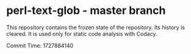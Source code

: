 # perl-text-glob - master branch

This repository contains the frozen state of the repository.
Its history is cleared. It is used only for static code
analysis with Codacy.

Commit Time: 1727884140